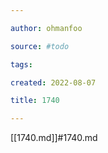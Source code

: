 ```yaml
---

author: ohmanfoo

source: #todo

tags: 

created: 2022-08-07

title: 1740

---
```

[[1740.md]]#1740.md